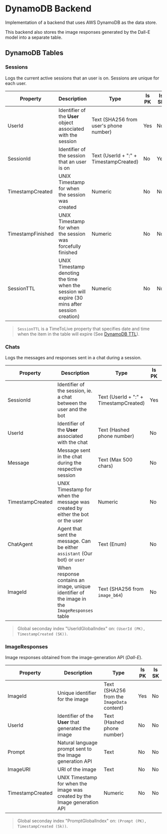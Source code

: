 # DynamoDB Backend

Implementation of a backend that uses AWS DynamoDB as the data store.

This backend also stores the image responses generated by the Dall-E model into a separate table.

## DynamoDB Tables

### Sessions

Logs the current active sessions that an user is on. Sessions are unique for each user.

| Property | Description | Type | Is PK | Is SK |
| -------- | ----------- | ---- | ----- | ----- |
| UserId | Identifier of the **User** object associated with the session | Text (SHA256 from user's phone number) | Yes | No
| SessionId | Identifier of the session that an user is on | Text (UserId + ":" + TimestampCreated) | No | Yes
| TimestampCreated | UNIX Timestamp for when the session was created | Numeric | No | No
| TimestampFinished | UNIX Timestamp for when the session was forcefully finished | Numeric | No | No
| SessionTTL | UNIX Timestamp denoting the time when the session will expire (30 mins after session creation) | Numeric | No | No

> `SessionTTL` is a TimeToLive property that specifies date and time when the item in the table will expire (See [DynamoDB TTL](https://docs.aws.amazon.com/amazondynamodb/latest/developerguide/TTL.html)).

### Chats

Logs the messages and responses sent in a chat during a session.

| Property | Description | Type | Is PK | Is SK |
| -------- | ----------- | ---- | ----- | ----- |
| SessionId | Identifier of the session, ie. a chat between the user and the bot | Text (UserId + ":" + TimestampCreated) | Yes | No
| UserId | Identifier of the **User** associated with the chat | Text (Hashed phone number) | No | No
| Message | Message sent in the chat during the respective session | Text (Max 500 chars) | No | No
| TimestampCreated | UNIX Timestamp for when the message was created by either the bot or the user | Numeric | No | Yes
| ChatAgent | Agent that sent the message. Can be either `assistant` (Our bot) or `user` | Text (Enum) | No | No
| ImageId | When response contains an image, unique identifier of the image in the `ImageResponses` table | Text (SHA256 from `image_b64`) | No | No

> Global seconday index "UserIdGlobalIndex" on: `(UserId (PK), TimestampCreated (SK))`.

### ImageResponses

Image responses obtained from the image-generation API (*Dall-E*).

| Property | Description | Type | Is PK | Is SK |
| -------- | ----------- | ---- | ----- | ----- |
| ImageId | Unique identifier for the image | Text (SHA256 from the `ImageData` content) | Yes | No
| UserId | Identifier of the **User** that generated the image | Text (Hashed phone number) | No | No
| Prompt | Natural language prompt sent to the Image generation API | Text | No | No
| ImageURI | URI of the image | Text | No | No
| TimestampCreated | UNIX Timestamp for when the image was created by the Image generation API | Numeric | No | No

> Global seconday index "PromptGlobalIndex" on: `(Prompt (PK), TimestampCreated (Sk))`.
